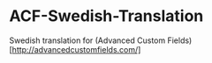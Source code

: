 ACF-Swedish-Translation
=======================

Swedish translation for (Advanced Custom Fields)[http://advancedcustomfields.com/]
